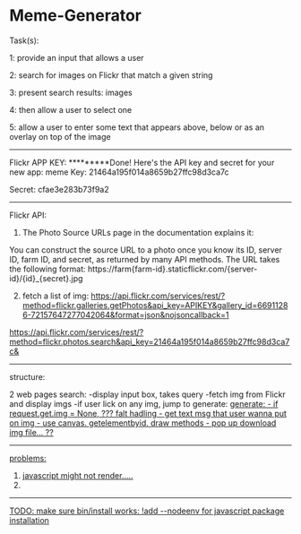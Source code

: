 # Meme-Generator


Task(s):

1: provide an input that allows a user 

2: search for images on Flickr that match a given string

3: present search results:  images 

4: then allow a user to select one 

5: allow a user to enter some text that appears above, below or as an overlay on top of the image


--------------------------------------------------------
Flickr APP KEY:
*********Done! Here's the API key and secret for your new app:
	meme
Key:
21464a195f014a8659b27ffc98d3ca7c

Secret:
cfae3e283b73f9a2

--------------------------------------------------------
Flickr API:

1. The Photo Source URLs page in the documentation explains it:

You can construct the source URL to a photo once you know its ID, server ID, farm ID, and secret, as returned by many API methods. The URL takes the following format:
https://farm{farm-id}.staticflickr.com/{server-id}/{id}_{secret}.jpg


2. fetch a list of img:
https://api.flickr.com/services/rest/?method=flickr.galleries.getPhotos&api_key=APIKEY&gallery_id=66911286-72157647277042064&format=json&nojsoncallback=1

https://api.flickr.com/services/rest/?method=flickr.photos.search&api_key=21464a195f014a8659b27ffc98d3ca7c&

--------------------------------------------------------
structure:

2 web pages
search:
    -display input box, takes query
    -fetch img from Flickr and display imgs
    -if user lick on any img, jump to generate: <a href="/generate/img={img_url}">
generate:
    - if request.get.img = None, ??? falt hadling 
    - get text msg that user wanna put on img
    - use canvas. getelementbyid. draw methods
    - pop up download img file... ??


--------------------------------------------------------
problems:
1. javascript might not render..... 
2. 


--------------------------------------------------------
TODO: 
make sure bin/install works: !add --nodeenv for javascript package installation
